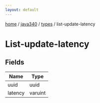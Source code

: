 ```yaml
---
layout: default
---
```


[home](/)  /  [java340](/protocol/java340)  /  [types](/protocol/java340/types)  /  list-update-latency

# List-update-latency

## Fields

Name | Type
---|---
uuid | uuid
latency | varuint


